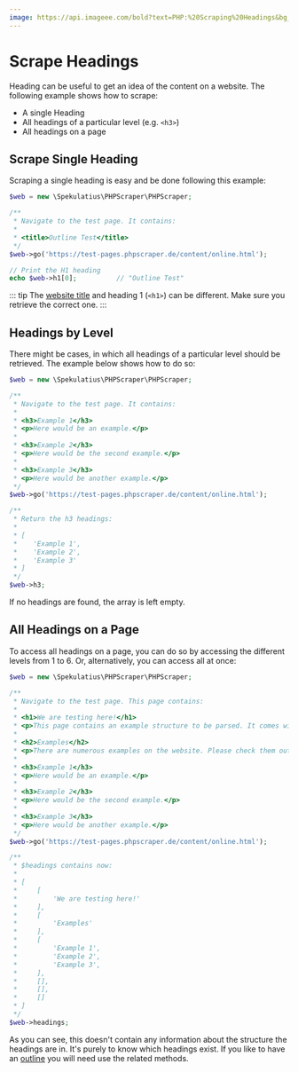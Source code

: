 ```yaml
---
image: https://api.imageee.com/bold?text=PHP:%20Scraping%20Headings&bg_image=https://images.unsplash.com/photo-1542762933-ab3502717ce7
---
```


# Scrape Headings

Heading can be useful to get an idea of the content on a website. The following example shows how to scrape:

 - A single Heading
 - All headings of a particular level (e.g. `<h3>`)
 - All headings on a page


## Scrape Single Heading

Scraping a single heading is easy and be done following this example:

```php
$web = new \Spekulatius\PHPScraper\PHPScraper;

/**
 * Navigate to the test page. It contains:
 *
 * <title>Outline Test</title>
 */
$web->go('https://test-pages.phpscraper.de/content/online.html');

// Print the H1 heading
echo $web->h1[0];          // "Outline Test"
```

::: tip
The [website title](/examples/scrape-website-title.html) and heading 1 (`<h1>`) can be different. Make sure you retrieve the correct one.
:::


## Headings by Level

There might be cases, in which all headings of a particular level should be retrieved. The example below shows how to do so:

```php
$web = new \Spekulatius\PHPScraper\PHPScraper;

/**
 * Navigate to the test page. It contains:
 *
 * <h3>Example 1</h3>
 * <p>Here would be an example.</p>
 *
 * <h3>Example 2</h3>
 * <p>Here would be the second example.</p>
 *
 * <h3>Example 3</h3>
 * <p>Here would be another example.</p>
 */
$web->go('https://test-pages.phpscraper.de/content/online.html');

/**
 * Return the h3 headings:
 *
 * [
 *    'Example 1',
 *    'Example 2',
 *    'Example 3'
 * ]
 */
$web->h3;
```

If no headings are found, the array is left empty.


## All Headings on a Page

To access all headings on a page, you can do so by accessing the different levels from 1 to 6. Or, alternatively, you can access all at once:


```php
$web = new \Spekulatius\PHPScraper\PHPScraper;

/**
 * Navigate to the test page. This page contains:
 *
 * <h1>We are testing here!</h1>
 * <p>This page contains an example structure to be parsed. It comes with a number of headings and nested paragraphs as an scrape example.</p>
 *
 * <h2>Examples</h2>
 * <p>There are numerous examples on the website. Please check them out to get more context on how scraping works.</p>
 *
 * <h3>Example 1</h3>
 * <p>Here would be an example.</p>
 *
 * <h3>Example 2</h3>
 * <p>Here would be the second example.</p>
 *
 * <h3>Example 3</h3>
 * <p>Here would be another example.</p>
 */
$web->go('https://test-pages.phpscraper.de/content/online.html');

/**
 * $headings contains now:
 *
 * [
 *     [
 *         'We are testing here!'
 *     ],
 *     [
 *         'Examples'
 *     ],
 *     [
 *         'Example 1',
 *         'Example 2',
 *         'Example 3',
 *     ],
 *     [],
 *     [],
 *     []
 * ]
 */
$web->headings;
```

As you can see, this doesn't contain any information about the structure the headings are in. It's purely to know which headings exist. If you like to have an [outline](/examples/outline.html) you will need use the related methods.
